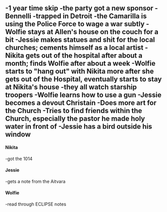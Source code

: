 -1 year time skip
-the party got a new sponsor - Bennelli
-trapped in Detroit
-the Camarilla is using the Police Force to wage a war subtly
-Wolfie stays at Allen's house on the couch for a bit
-Jessie makes statues and shit for the local churches; cements himself as a local artist
-Nikita gets out of the hospital after about a month; finds Wolfie after about a week
-Wolfie starts to "hang out" with Nikita more after she gets out of the Hospital, eventually starts to stay at Nikita's house
-they all watch starship troopers
-Wolfie learns how to use a gun
-Jessie becomes a devout Christain
-Does more art for the Church
-Tries to find friends within the Church, especially the pastor he made holy water in front of
-Jessie has a bird outside his window
-

#### Nikita
-got the 1014
#### Jessie
-gets a note from the Aitvara
#### Wolfie
-read through ECLIPSE notes
